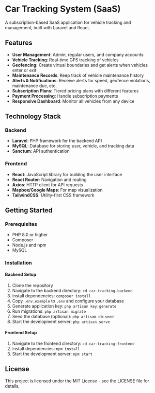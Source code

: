 # Car Tracking System (SaaS)

A subscription-based SaaS application for vehicle tracking and management, built with Laravel and React.

## Features

- **User Management**: Admin, regular users, and company accounts
- **Vehicle Tracking**: Real-time GPS tracking of vehicles
- **Geofencing**: Create virtual boundaries and get alerts when vehicles enter or exit
- **Maintenance Records**: Keep track of vehicle maintenance history
- **Alerts & Notifications**: Receive alerts for speed, geofence violations, maintenance due, etc.
- **Subscription Plans**: Tiered pricing plans with different features
- **Payment Processing**: Handle subscription payments
- **Responsive Dashboard**: Monitor all vehicles from any device

## Technology Stack

### Backend

- **Laravel**: PHP framework for the backend API
- **MySQL**: Database for storing user, vehicle, and tracking data
- **Sanctum**: API authentication

### Frontend

- **React**: JavaScript library for building the user interface
- **React Router**: Navigation and routing
- **Axios**: HTTP client for API requests
- **Mapbox/Google Maps**: For map visualization
- **TailwindCSS**: Utility-first CSS framework

## Getting Started

### Prerequisites

- PHP 8.0 or higher
- Composer
- Node.js and npm
- MySQL

### Installation

#### Backend Setup

1. Clone the repository
2. Navigate to the backend directory: `cd car-tracking-backend`
3. Install dependencies: `composer install`
4. Copy `.env.example` to `.env` and configure your database
5. Generate application key: `php artisan key:generate`
6. Run migrations: `php artisan migrate`
7. Seed the database (optional): `php artisan db:seed`
8. Start the development server: `php artisan serve`

#### Frontend Setup

1. Navigate to the frontend directory: `cd car-tracking-frontend`
2. Install dependencies: `npm install`
3. Start the development server: `npm start`

## License

This project is licensed under the MIT License - see the LICENSE file for details.
